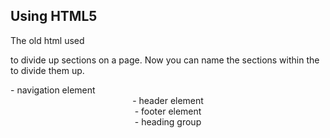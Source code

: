 ## Using HTML5

The old html used <div> to divide up sections on a page.  Now you can name the sections within the <div> to divide them up.

<nav> - navigation element
<header> - header element
<footer> - footer element
<article>
<aside>
<section>
<hgroup> - heading group
<figure>
<fig caption>
<div>
